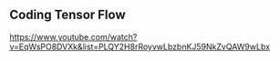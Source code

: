 ## Coding Tensor Flow

https://www.youtube.com/watch?v=EqWsPO8DVXk&list=PLQY2H8rRoyvwLbzbnKJ59NkZvQAW9wLbx

